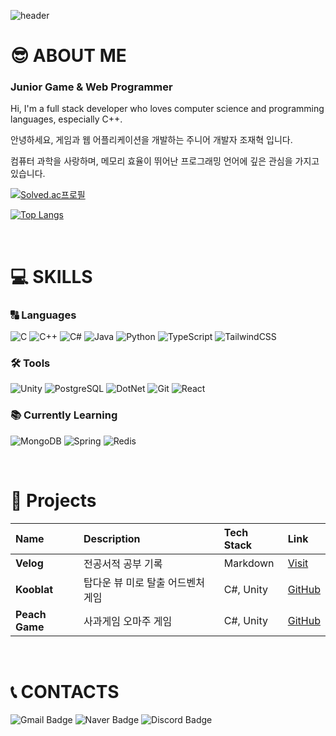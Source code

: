 ![header](https://capsule-render.vercel.app/api?type=waving&theme=tokyonight&height=200&section=header&text=Theoretical%20Foundation%20For%20Creation&fontSize=40&fontAlignY=60)

# 😎 ABOUT ME

### Junior Game & Web Programmer

Hi, I'm a full stack developer who loves computer science and programming languages, especially C++.

안녕하세요, 게임과 웹 어플리케이션을 개발하는 주니어 개발자 조재혁 입니다.

컴퓨터 과학을 사랑하며, 메모리 효율이 뛰어난 프로그래밍 언어에 깊은 관심을 가지고 있습니다.

[![Solved.ac프로필](http://mazassumnida.wtf/api/v2/generate_badge?boj=wogurjo98)](https://solved.ac/wogurjo98)

[![Top Langs](https://github-readme-stats.vercel.app/api/top-langs/?username=ranccat&hide=html,css&layout=donut&theme=nord&hide_border=true)](https://github.com/anuraghazra/github-readme-stats)

<br>

# 💻 SKILLS

### 🔠 Languages
![C](https://img.shields.io/badge/C-00599C?style=for-the-badge&logo=c&logoColor=white)
![C++](https://img.shields.io/badge/C%2B%2B-00599C?style=for-the-badge&logo=c%2B%2B&logoColor=white)
![C#](https://img.shields.io/badge/C%23-239120?style=for-the-badge&logo=c-sharp&logoColor=white)
![Java](https://img.shields.io/badge/Java-ED8B00?style=for-the-badge&logo=openjdk&logoColor=white)
![Python](https://img.shields.io/badge/Python-3776AB?style=for-the-badge&logo=python&logoColor=white)
![TypeScript](https://img.shields.io/badge/TypeScript-007ACC?style=for-the-badge&logo=typescript&logoColor=white)
![TailwindCSS](https://img.shields.io/badge/Tailwind_CSS-38B2AC?style=for-the-badge&logo=tailwind-css&logoColor=white)

### 🛠️ Tools
![Unity](https://img.shields.io/badge/Unity-100000?style=for-the-badge&logo=unity&logoColor=white)
![PostgreSQL](https://img.shields.io/badge/PostgreSQL-316192?style=for-the-badge&logo=postgresql&logoColor=white)
![DotNet](https://img.shields.io/badge/dotnet-512BD4?style=for-the-badge&logo=dotnet&logoColor=white)
![Git](https://img.shields.io/badge/GIT-E44C30?style=for-the-badge&logo=git&logoColor=white)
![React](https://img.shields.io/badge/React-20232A?style=for-the-badge&logo=react&logoColor=61DAFB)

### 📚 Currently Learning
![MongoDB](https://img.shields.io/badge/MongoDB-4EA94B?style=for-the-badge&logo=mongodb&logoColor=white)
![Spring](https://img.shields.io/badge/Spring-6DB33F?style=for-the-badge&logo=spring&logoColor=white)
![Redis](https://img.shields.io/badge/redis-%23DD0031.svg?&style=for-the-badge&logo=redis&logoColor=white)

<br>

# 📂 Projects

| Name | Description | Tech Stack | Link |
| :-- | :-- | :-- | :-- |
| **Velog** | 전공서적 공부 기록 | Markdown | [Visit](https://velog.io/@ranccat/series) |
| **Kooblat** | 탑다운 뷰 미로 탈출 어드벤처 게임 | C#, Unity | [GitHub](https://github.com/Ranccat/kooblat) |
| **Peach Game** | 사과게임 오마주 게임 | C#, Unity | [GitHub](https://github.com/Ranccat/peach-game) |

<br>

# 📞 CONTACTS

![Gmail Badge](https://img.shields.io/badge/Gmail-EA4335?style=for-the-badge&logo=Gmail&logoColor=white&link=mailto:wogurjo98@gmail.com)
![Naver Badge](https://img.shields.io/badge/Naver-03C75A?style=for-the-badge&logo=Naver&logoColor=white&link=mailto:jaejho511@naver.com)
![Discord Badge](https://img.shields.io/badge/Discord-7289DA?style=for-the-badge&logo=discord&logoColor=white&link=https://discord.com/users/madpororo)
